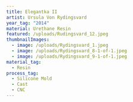 ```yaml
---
title: Elegantka II
artist: Ursula Von Rydingsvard
year_tag: "2014"
material: Urethane Resin
featured: /uploads/Rudingsvard_12.jpeg
thumbnailImages:
  - image: /uploads/Rydingsvard_1.jpeg
  - image: /uploads/Rydingsvard_8-1-of-1.jpeg
  - image: /uploads/Rydingsvard_9-1-of-1.jpeg
material_tag:
  - Resin
process_tag:
  - Silicone Mold
  - Cast
  - CNC
---
```

